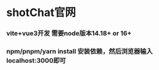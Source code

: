 # shotChat官网

### vite+vue3开发 需要node版本14.18+ or 16+
### npm/pnpm/yarn install 安装依赖，然后浏览器输入localhost:3000即可
